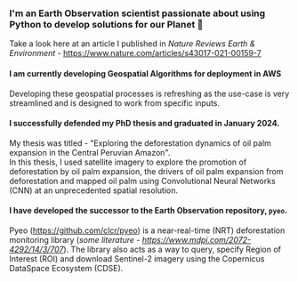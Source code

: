 ### I'm an Earth Observation scientist passionate about using Python to develop solutions for our Planet 🌱

Take a look here at an article I published in *Nature Reviews Earth & Environment* - https://www.nature.com/articles/s43017-021-00159-7

#### I am currently developing Geospatial Algorithms for deployment in AWS
Developing these geospatial processes is refreshing as the use-case is very streamlined and is designed to work from specific inputs. 

#### I successfully defended my PhD thesis and graduated in January 2024.
My thesis was titled - "Exploring the deforestation dynamics of oil palm expansion in the Central Peruvian Amazon".  
In this thesis, I used satellite imagery to explore the promotion of deforestation by oil palm expansion, the drivers of oil palm expansion from deforestation and mapped oil palm using Convolutional Neural Networks (CNN) at an unprecedented spatial resolution.

#### I have developed the successor to the Earth Observation repository, `pyeo`.
Pyeo (https://github.com/clcr/pyeo) is a near-real-time (NRT) deforestation monitoring library (*some literature - https://www.mdpi.com/2072-4292/14/3/707*). The library also acts as a way to query, specify Region of Interest (ROI) and download Sentinel-2 imagery using the Copernicus DataSpace Ecosystem (CDSE).
<!--
**Matthew-J-Payne/Matthew-J-Payne** is a ✨ _special_ ✨ repository because its `README.md` (this file) appears on your GitHub profile.

Here are some ideas to get you started:

- 🔭 I’m currently working on ...
- 🌱 I’m currently learning ...
- 👯 I’m looking to collaborate on ...
- 🤔 I’m looking for help with ...
- 💬 Ask me about ...
- 📫 How to reach me: ...
- 😄 Pronouns: ...
- ⚡ Fun fact: ...
-->
